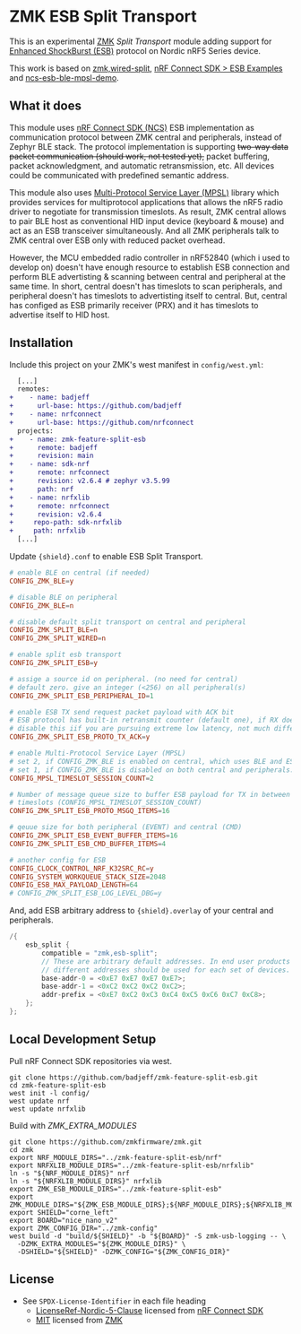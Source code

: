 # ZMK ESB Split Transport

This is an experimental [ZMK](https://zmk.dev) *Split Transport* module adding support for [Enhanced ShockBurst (ESB)](https://docs.nordicsemi.com/bundle/ncs-latest/page/nrf/protocols/esb/index.html) protocol on Nordic nRF5 Series device.

This work is based on [zmk,wired-split](https://github.com/zmkfirmware/zmk/tree/main/app/src/split/wired), [nRF Connect SDK > ESB Examples](https://docs.nordicsemi.com/bundle/ncs-2.6.4/page/nrf/samples/esb.html) and [ncs-esb-ble-mpsl-demo](https://github.com/too1/ncs-esb-ble-mpsl-demo/).


## What it does

This module uses [nRF Connect SDK (NCS)](https://docs.nordicsemi.com/bundle/ncs-latest/page/nrf/index.html) ESB implementation as communication protocol between ZMK central and peripherals, instead of Zephyr BLE stack. The protocol implementation is supporting ~~two-way data packet communication (should work, not tested yet),~~ packet buffering, packet acknowledgment, and automatic retransmission, etc. All devices could be communicated with predefined semantic address. 

This module also uses [Multi-Protocol Service Layer (MPSL)](https://docs.nordicsemi.com/bundle/ncs-latest/page/nrf/protocols/multiprotocol/index.html) library which provides services for multiprotocol applications that allows the nRF5 radio driver to negotiate for transmission timeslots. As result, ZMK central allows to pair BLE host as conventional HID input device (keyboard & mouse) and act as an ESB transceiver simultaneously. And all ZMK peripherals talk to ZMK central over ESB only with reduced packet overhead.

However, the MCU embedded radio controller in nRF52840 (which i used to develop on) doesn't have enough resource to establish ESB connection and perform BLE advertisting & scanning between central and peripheral at the same time. In short, central doesn't has timeslots to scan peripherals, and peripheral doesn't has timeslots to advertisting itself to central. But, central has configed as ESB primarily receiver (PRX) and it has timeslots to advertise itself to HID host.


## Installation

Include this project on your ZMK's west manifest in `config/west.yml`:
```diff
  [...]
  remotes:
+    - name: badjeff
+      url-base: https://github.com/badjeff
+    - name: nrfconnect
+      url-base: https://github.com/nrfconnect
  projects:
+    - name: zmk-feature-split-esb
+      remote: badjeff
+      revision: main  
+    - name: sdk-nrf
+      remote: nrfconnect
+      revision: v2.6.4 # zephyr v3.5.99
+      path: nrf
+    - name: nrfxlib
+      remote: nrfconnect
+      revision: v2.6.4
+     repo-path: sdk-nrfxlib
+     path: nrfxlib
  [...]
```

Update `{shield}.conf` to enable ESB Split Transport.
```conf
# enable BLE on central (if needed)
CONFIG_ZMK_BLE=y

# disable BLE on peripheral
CONFIG_ZMK_BLE=n

# disable default split transport on central and peripheral
CONFIG_ZMK_SPLIT_BLE=n
CONFIG_ZMK_SPLIT_WIRED=n

# enable split esb transport
CONFIG_ZMK_SPLIT_ESB=y

# assige a source id on peripheral. (no need for central)
# default zero. give an integer (<256) on all peripheral(s)
CONFIG_ZMK_SPLIT_ESB_PERIPHERAL_ID=1

# enable ESB TX send request packet payload with ACK bit
# ESB protocol has built-in retransmit counter (default one), if RX does not response ACK properly.
# disable this iif you are pursuing extreme low latency, not much different in real-life experiment.
CONFIG_ZMK_SPLIT_ESB_PROTO_TX_ACK=y

# enable Multi-Protocol Service Layer (MPSL)
# set 2, if CONFIG_ZMK_BLE is enabled on central, which uses BLE and ESB simultaneously
# set 1, if CONFIG_ZMK_BLE is disabled on both central and peripherals. (dongle-only mode)
CONFIG_MPSL_TIMESLOT_SESSION_COUNT=2

# Number of message queue size to buffer ESB payload for TX in between multi-protocol service 
# timeslots (CONFIG_MPSL_TIMESLOT_SESSION_COUNT)
CONFIG_ZMK_SPLIT_ESB_PROTO_MSGQ_ITEMS=16

# qeuue size for both peripheral (EVENT) and central (CMD)
CONFIG_ZMK_SPLIT_ESB_EVENT_BUFFER_ITEMS=16
CONFIG_ZMK_SPLIT_ESB_CMD_BUFFER_ITEMS=4

# another config for ESB
CONFIG_CLOCK_CONTROL_NRF_K32SRC_RC=y
CONFIG_SYSTEM_WORKQUEUE_STACK_SIZE=2048
CONFIG_ESB_MAX_PAYLOAD_LENGTH=64
# CONFIG_ZMK_SPLIT_ESB_LOG_LEVEL_DBG=y
```

And, add ESB arbitrary address to `{shield}.overlay` of your central and peripherals.
```c
/{
    esb_split {
        compatible = "zmk,esb-split";
        // These are arbitrary default addresses. In end user products
        // different addresses should be used for each set of devices.
        base-addr-0 = <0xE7 0xE7 0xE7 0xE7>;
        base-addr-1 = <0xC2 0xC2 0xC2 0xC2>;
        addr-prefix = <0xE7 0xC2 0xC3 0xC4 0xC5 0xC6 0xC7 0xC8>;
    };
};
```


## Local Development Setup

Pull nRF Connect SDK repositories via west.
```shell
git clone https://github.com/badjeff/zmk-feature-split-esb.git
cd zmk-feature-split-esb
west init -l config/
west update nrf
west update nrfxlib
```

Build with *ZMK_EXTRA_MODULES*
```shell
git clone https://github.com/zmkfirmware/zmk.git
cd zmk
export NRF_MODULE_DIRS="../zmk-feature-split-esb/nrf"
export NRFXLIB_MODULE_DIRS="../zmk-feature-split-esb/nrfxlib"
ln -s "${NRF_MODULE_DIRS}" nrf
ln -s "${NRFXLIB_MODULE_DIRS}" nrfxlib
export ZMK_ESB_MODULE_DIRS="../zmk-feature-split-esb"
export ZMK_MODULE_DIRS="${ZMK_ESB_MODULE_DIRS};${NRF_MODULE_DIRS};${NRFXLIB_MODULE_DIRS}"
export SHIELD="corne_left"
export BOARD="nice_nano_v2"
export ZMK_CONFIG_DIR="../zmk-config"
west build -d "build/${SHIELD}" -b "${BOARD}" -S zmk-usb-logging -- \
  -DZMK_EXTRA_MODULES="${ZMK_MODULE_DIRS}" \
  -DSHIELD="${SHIELD}" -DZMK_CONFIG="${ZMK_CONFIG_DIR}"
```


## License

- See `SPDX-License-Identifier` in each file heading
  * [LicenseRef-Nordic-5-Clause](https://github.com/nrfconnect/sdk-nrf/blob/main/LICENSE) licensed from [nRF Connect SDK](https://docs.nordicsemi.com/bundle/ncs-latest/page/nrf/index.html)
  * [MIT](https://github.com/zmkfirmware/zmk/blob/main/LICENSE) licensed from [ZMK](https://github.com/zmkfirmware/zmk/)
